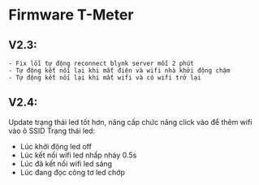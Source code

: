 # Firmware T-Meter
## V2.3: 
	- Fix lỗi tự động reconnect blynk server mỗi 2 phút
	- Tự động kết nối lại khi mất điện và wifi nhà khởi động chậm
	- Tự động kết nối lại khi mất wifi và có wifi trở lại

## V2.4:
Update trạng thái led tốt hơn, nâng cấp chức năng click vào để thêm wifi vào ô SSID
Trạng thái led: 
- Lúc khởi động led off
- Lúc kết nối wifi led nhấp nháy 0.5s
- Lúc đã kết nối wifi led sáng
- Lúc đang đọc công tơ led chớp